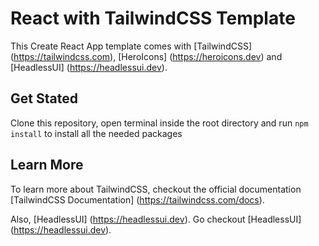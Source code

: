 # React with TailwindCSS Template

This Create React App template comes with [TailwindCSS] (https://tailwindcss.com), [HeroIcons] (https://heroicons.dev) and [HeadlessUI] (https://headlessui.dev).

## Get Stated

Clone this repository, open terminal inside the root directory and run `npm install` to install all the needed packages

## Learn More

To learn more about TailwindCSS, checkout the official documentation [TailwindCSS Documentation] (https://tailwindcss.com/docs).

Also, [HeadlessUI] (https://headlessui.dev). Go checkout [HeadlessUI] (https://headlessui.dev).
